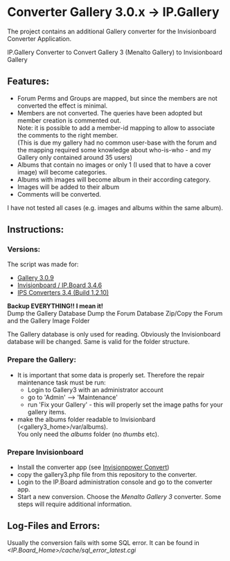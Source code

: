 # Converter Gallery 3.0.x -> IP.Gallery


The project contains an additional Gallery converter for the Invisionboard Converter Application.


IP.Gallery Converter to Convert Gallery 3 (Menalto Gallery) to Invisionboard Gallery

## Features:
-   Forum Perms and Groups are mapped, but since the members are not converted the effect is minimal.
-   Members are not converted. The queries have been adopted but member creation is commented out.  
    Note: it is possible to add a member-id mapping to allow to associate the comments to the right member.  
    (This is due my gallery had no common user-base with the forum and the mapping required some knowledge about
    who-is-who - and my Gallery only contained around 35 users)
-   Albums that contain no images or only 1 (I used that to have a cover image) will become categories.
-   Albums with images will become album in their according category.
-   Images will be added to their album
-   Comments will be converted.
 
I have not tested all cases (e.g. images and albums within the same album).

## Instructions:

### Versions:

The script was made for:

-   [Gallery 3.0.9](http://galleryproject.org/)
-   [Invisionboard / 	IP.Board 3.4.6](http://www.invisionpower.com/apps/board/)
-   [IPS Converters 3.4 (Build 1.2.10)](http://community.invisionpower.com/files/file/4715-ips-converters/)

**Backup EVERYTHING!! I mean it!**  
Dump the Gallery Database
Dump the Forum Database
Zip/Copy the Forum and the Gallery Image Folder

The Gallery database is only used for reading. Obviously the Invisionboard database will be changed. Same
is valid for the folder structure.

### Prepare the Gallery:

-   It is important that some data is properly set. Therefore the repair maintenance task must be run:
    -   Login to Gallery3 with an administrator account
    -   go to 'Admin' --> 'Maintenance'
    -   run 'Fix your Gallery' - this will properly set the image paths for your gallery items.
-   make the albums folder readable to Invisionbard (<gallery3_home>/var/albums).  
    You only need the *albums* folder (no *thumbs* etc).

### Prepare Invisionboard

- Install the converter app (see [Invisionpower Convert](http://www.invisionpower.com/convert))
- copy the gallery3.php file from this repository to the converter.
- Login to the IP.Board administration console and go to the converter app.
- Start a new conversion. Choose the *Menalto Gallery 3* converter. Some steps will require additional information.

## Log-Files and Errors:

Usually the conversion fails with some SQL error. It can be found in *<IP.Board_Home>/cache/sql_error_latest.cgi*

